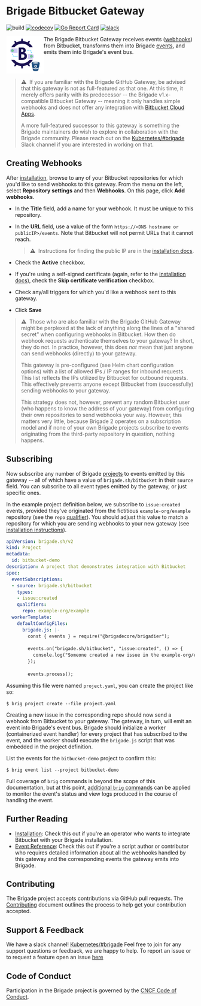 # Brigade Bitbucket Gateway

![build](https://badgr.brigade2.io/v1/github/checks/brigadecore/brigade-bitbucket-gateway/badge.svg?branch=v2&appID=99005)
[![codecov](https://codecov.io/gh/brigadecore/brigade-bitbucket-gateway/branch/v2/graph/badge.svg?token=RJyZsepTmV)](https://codecov.io/gh/brigadecore/brigade-bitbucket-gateway)
[![Go Report Card](https://goreportcard.com/badge/github.com/brigadecore/brigade-bitbucket-gateway)](https://goreportcard.com/report/github.com/brigadecore/brigade-bitbucket-gateway)
[![slack](https://img.shields.io/badge/slack-brigade-brightgreen.svg?logo=slack)](https://kubernetes.slack.com/messages/C87MF1RFD)

<img width="100" align="left" src="logo.png">

The Brigade Bitbucket Gateway receives events 
([webhooks](https://confluence.atlassian.com/bitbucket/manage-webhooks-735643732.html))
from Bitbucket, transforms them into Brigade
[events](https://docs.brigade.sh/topics/project-developers/events/), and emits
them into Brigade's event bus.

<br clear="left"/>

> ⚠️&nbsp;&nbsp;If you are familiar with the Brigade GitHub Gateway, be advised
> that this gateway is not as full-featured as that one. At this time, it merely
> offers parity with its predecessor -- the Brigade v1.x-compatible Bitbucket
> Gateway -- meaning it only handles simple webhooks and does not offer
> any integration with
> [Bitbucket Cloud Apps](https://support.atlassian.com/bitbucket-cloud/docs/bitbucket-cloud-apps-overview/).
>
> A more full-featured successor to this gateway is something the Brigade
> maintainers do wish to explore in collaboration with the Brigade community.
> Please reach out on the
> [Kubernetes/#brigade](https://kubernetes.slack.com/messages/C87MF1RFD) Slack
> channel if you are interested in working on that.

## Creating Webhooks

After [installation](docs/INSTALLATION.md), browse to any of your Bitbucket
repositories for which you'd like to send webhooks to this gateway. From the
menu on the left, select __Repository settings__ and then __Webhooks__. On this
page, click __Add webhooks__.

* In the __Title__ field, add a name for your webhook. It must be unique to this
repository.

* In the __URL__ field, use a value of the form
  `https://<DNS hostname or publicIP>/events`. Note that Bitbucket will not
  permit URLs that it cannot reach.

  > ⚠️&nbsp;&nbsp;Instructions for finding the public IP are in the
  > [installation docs](docs/INSTALLATION.md).

* Check the __Active__ checkbox.

* If you're using a self-signed certificate (again, refer to the
  [installation docs](docs/INSTALLATION.md)), check the __Skip certificate
  verification__ checkbox.

* Check any/all triggers for which you'd like a webhook sent to this gateway.

* Click __Save__

> ⚠️&nbsp;&nbsp;Those who are also familiar with the Brigade GitHub Gateway
> might be perplexed at the lack of anything along the lines of a "shared
> secret" when configuring webhooks in Bitbucket. How then do webhook requests
> authenticate themselves to your gateway? In short, they do not. In practice,
> however, this does _not_ mean that just anyone can send webhooks (directly) to
> your gateway. 
>
> This gateway is pre-configured (see Helm chart configuration options) with a
> list of allowed IPs / IP ranges for inbound requests. This list reflects the
> IPs utilized by Bitbucket for outbound requests. This effectively prevents
> anyone except Bitbucket from (successfully) sending webhooks to your gateway.
>
> This strategy does not, however, prevent any random Bitbucket user (who
> happens to know the address of your gateway) from configuring their own
> repositories to send webhooks your way. However, this matters very little,
> because Brigade 2 operates on a subscription model and if none of your own
> Brigade projects subscribe to events originating from the third-party
> repository in question, nothing happens.

## Subscribing

Now subscribe any number of Brigade
[projects](https://docs.brigade.sh/topics/project-developers/projects/)
to events emitted by this gateway -- all of which have a value of
`brigade.sh/bitbucket` in their `source` field. You can subscribe to all event
types emitted by the gateway, or just specific ones.

In the example project definition below, we subscribe to
`issue:created` events, provided they've originated from the fictitious
`example-org/example` repository (see the `repo` 
[qualifier](https://docs.brigade.sh/topics/project-developers/events/#qualifiers)).
You should adjust this value to match a repository for which you are sending
webhooks to your new gateway (see
[installation instructions](docs/INSTALLATION.md)).

```yaml
apiVersion: brigade.sh/v2
kind: Project
metadata:
  id: bitbucket-demo
description: A project that demonstrates integration with Bitbucket
spec:
  eventSubscriptions:
  - source: brigade.sh/bitbucket
    types:
    - issue:created
    qualifiers:
      repo: example-org/example
  workerTemplate:
    defaultConfigFiles:
      brigade.js: |-
        const { events } = require("@brigadecore/brigadier");

        events.on("brigade.sh/bitbucket", "issue:created", () => {
          console.log("Someone created a new issue in the example-org/example repository!");
        });

        events.process();
```

Assuming this file were named `project.yaml`, you can create the project like
so:

```console
$ brig project create --file project.yaml
```

Creating a new issue in the corresponding repo should now send a webhook from
Bitbucket to your gateway. The gateway, in turn, will emit an event into
Brigade's event bus. Brigade should initialize a worker (containerized event
handler) for every project that has subscribed to the event, and the worker
should execute the `brigade.js` script that was embedded in the project
definition.

List the events for the `bitbucket-demo` project to confirm this:

```console
$ brig event list --project bitbucket-demo
```

Full coverage of `brig` commands is beyond the scope of this documentation, but
at this point,
[additional `brig` commands](https://docs.brigade.sh/topics/project-developers/brig/)
can be applied to monitor the event's status and view logs produced in the
course of handling the event.

## Further Reading

* [Installation](docs/INSTALLATION.md): Check this out if you're an operator who
  wants to integrate Bitbucket with your Brigade installation.
* [Event Reference](docs/EVENT_REFERENCE.md): Check this out if you're a script
  author or contributor who requires detailed information about all the webhooks
  handled by this gateway and the corresponding events the gateway emits into
  Brigade.

## Contributing

The Brigade project accepts contributions via GitHub pull requests. The
[Contributing](CONTRIBUTING.md) document outlines the process to help get your
contribution accepted.

## Support & Feedback

We have a slack channel!
[Kubernetes/#brigade](https://kubernetes.slack.com/messages/C87MF1RFD) Feel free
to join for any support questions or feedback, we are happy to help. To report
an issue or to request a feature open an issue
[here](https://github.com/brigadecore/brigade-bitbucket-gateway/issues)

## Code of Conduct

Participation in the Brigade project is governed by the
[CNCF Code of Conduct](https://github.com/cncf/foundation/blob/master/code-of-conduct.md).
